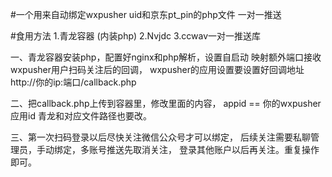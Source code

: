 #一个用来自动绑定wxpusher uid和京东pt_pin的php文件
一对一推送

#食用方法
1.青龙容器 (内装php)
2.Nvjdc
3.ccwav一对一推送库

一、青龙容器安装php，配置好nginx和php解析，设置自启动
   映射额外端口接收wxpusher用户扫码关注后的回调，
    wxpusher的应用设置要设置好回调地址
    http://你的ip:端口/callback.php

二、把callback.php上传到容器里，修改里面的内容，
    appid  ==   你的wxpusher应用id
    青龙和对应文件路径也要改。

三、第一次扫码登录以后尽快关注微信公众号才可以绑定，
   后续关注需要私聊管理员，手动绑定，多账号推送先取消关注，
   登录其他账户以后再关注。重复操作即可。
